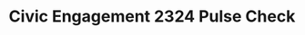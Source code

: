 ---
title: Civic Engagement 2324 Pulse Check
redirect_to: https://forms.gle/up1NKGNQRx2fNNHv6
redirect_from: 
  - /CEPulseCheck
  - /cepulsecheck
---